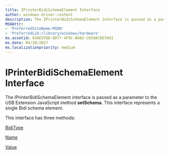 ```yaml
---
title: IPrinterBidiSchemaElement Interface
author: windows-driver-content
description: The IPrinterBidiSchemaElement interface is passed as a parameter to the USB Extension JavaScript method setSchema. This interface represents a single Bidi schema element.
MSHAttr:
- 'PreferredSiteName:MSDN'
- 'PreferredLib:/library/windows/hardware'
ms.assetid: 93AE5FDD-DD77-4F9C-B402-C650ACDD7641
ms.date: 04/20/2017
ms.localizationpriority: medium
---
```


# IPrinterBidiSchemaElement Interface

The IPrinterBidiSchemaElement interface is passed as a parameter to the USB Extension JavaScript method **setSchema**. This interface represents a single Bidi schema element.

This interface has three methods:

[BidiType](iprinterbidischemaelement-biditype.md)

[Name](iprinterbidischemaelement-name.md)

[Value](iprinterbidischemaelement-value.md)
